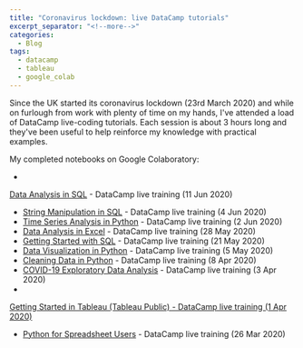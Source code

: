 ```yaml
---
title: "Coronavirus lockdown: live DataCamp tutorials"
excerpt_separator: "<!--more-->"
categories:
  - Blog
tags:
  - datacamp
  - tableau
  - google_colab
---
```


Since the UK started its coronavirus lockdown (23rd March 2020) and while on furlough from work with plenty of time on my hands, I've attended a load of DataCamp live-coding tutorials. Each session is about 3 hours long and they've been useful to help reinforce my knowledge with practical examples.

My completed notebooks on Google Colaboratory:

- <a href="" target="_blank">
Data Analysis in SQL</a> - DataCamp live training (11 Jun 2020)
- <a href="https://colab.research.google.com/drive/1oqnvRYcOCAT_WI9AyVm5fXhpH_hhbqrG?usp=sharing" target="_blank">String Manipulation in SQL</a> - DataCamp live training (4 Jun 2020)
- <a href="https://colab.research.google.com/drive/1AxDOdGX1_PyrxN59mk3_lpmRc1911LGi?usp=sharing" target="_blank">Time Series Analysis in Python</a> - DataCamp live training (2 Jun 2020)
- <a href="https://docs.google.com/spreadsheets/d/1dzH058d9zhnVYC34aMKmFixj_xnIUqgmH3Cl-WQRgFA/edit?usp=sharing" target="_blank">Data Analysis in Excel</a> - DataCamp live training (28 May 2020)
- <a href="https://colab.research.google.com/drive/1douis7pImHtJUofQCX6XcLm6sOAZzwgN?usp=sharing" target="_blank">Getting Started with SQL</a> - DataCamp live training (21 May 2020)
- <a href="https://colab.research.google.com/drive/1sp7gGMpXd7GSlbr33cJ39j80lzcuOaB-?usp=sharing" target="_blank">Data Visualization in Python</a> - DataCamp live training (5 May 2020)
- <a href="https://colab.research.google.com/drive/1rbYaaOX4tGb4jst1YzvOxnjXNSbTYmm1?usp=sharing" target="_blank">Cleaning Data in Python</a> - DataCamp live training (8 Apr 2020)
- <a href="https://colab.research.google.com/drive/1Cj55vVLQjuyQWeQfLislV_fTat7RNuV8?usp=sharing" target="_blank">COVID-19 Exploratory Data Analysis</a> - DataCamp live training (3 Apr 2020)
- <a href="LINK TO MY TABLEAU PUBLIC PROFILE" target="_blank">
Getting Started in Tableau (Tableau Public) - DataCamp live training (1 Apr 2020)
- <a href="https://colab.research.google.com/drive/1-TVHhxoE3QaC6dOfMwwWWqS3fdGqhQjD?usp=sharing" target="_blank">Python for Spreadsheet Users</a> - DataCamp live training (26 Mar 2020)